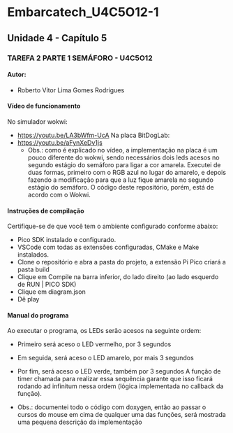 # Embarcatech_U4C5O12-1
## Unidade 4 - Capítulo 5  
### TAREFA 2 PARTE 1 SEMÁFORO - U4C5O12 
#### Autor:
* Roberto Vítor Lima Gomes Rodrigues

#### Vídeo de funcionamento
No simulador wokwi:
* https://youtu.be/LA3bWfm-UcA
Na placa BitDogLab:
* https://youtu.be/aFynXeDv1js
    * Obs.: como é explicado no vídeo, a implementação na placa é um pouco diferente do wokwi, sendo necessários dois leds acesos no segundo estágio do semáforo para ligar a cor amarela. Executei de duas formas, primeiro com o RGB azul no lugar do amarelo, e depois fazendo a modificação para que a luz fique amarela no segundo estágio do semáforo. O código deste repositório, porém, está de acordo com o Wokwi.

#### Instruções de compilação
Certifique-se de que você tem o ambiente configurado conforme abaixo:
* Pico SDK instalado e configurado.
* VSCode com todas as extensões configuradas, CMake e Make instalados.
* Clone o repositório e abra a pasta do projeto, a extensão Pi Pico criará a pasta build
* Clique em Compile na barra inferior, do lado direito (ao lado esquerdo de RUN | PICO SDK)
* Clique em diagram.json
* Dê play

#### Manual do programa
Ao executar o programa, os LEDs serão acesos na seguinte ordem:
* Primeiro será aceso o LED vermelho, por 3 segundos
* Em seguida, será aceso o LED amarelo, por mais 3 segundos
* Por fim, será aceso o LED verde, também por 3 segundos
A função de timer chamada para realizar essa sequência garante que isso ficará rodando ad infinitum nessa ordem (lógica implementada no callback da função).

* Obs.: documentei todo o código com doxygen, então ao passar o cursos do mouse em cima de qualquer uma das funções, será mostrada uma pequena descrição da implementação
